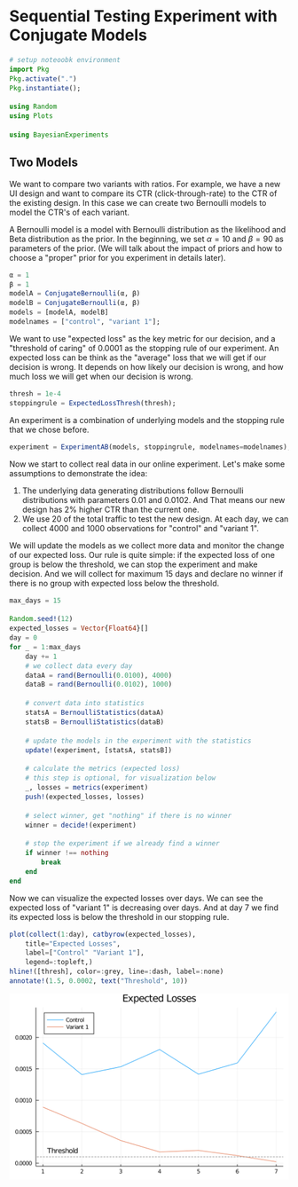 # Sequential Testing Experiment with Conjugate Models


```julia
# setup noteoobk environment
import Pkg
Pkg.activate(".")
Pkg.instantiate();

using Random 
using Plots

using BayesianExperiments
```

## Two Models

We want to compare two variants with ratios. For example, we have a new UI design and want to compare its CTR (click-through-rate) to the CTR of the existing design. In this case we can create two Bernoulli models to model the CTR's of each variant. 

A Bernoulli model is a model with Bernoulli distribution as the likelihood and Beta distribution as the prior. In the beginning, we set $\alpha=10$ and $\beta=90$ as parameters of the prior. (We will talk about the impact of priors and how to choose a "proper" prior for you experiment in details later).


```julia
α = 1
β = 1
modelA = ConjugateBernoulli(α, β)
modelB = ConjugateBernoulli(α, β)
models = [modelA, modelB]
modelnames = ["control", "variant 1"];
```

We want to use "expected loss" as the key metric for our decision, and a "threshold of caring" of 0.0001 as the stopping rule of our experiment. An expected loss can be think as the "average" loss that we will get if our decision is wrong. It depends on how likely our decision is wrong, and how much loss we will get when our decision is wrong.


```julia
thresh = 1e-4
stoppingrule = ExpectedLossThresh(thresh);
```

An experiment is a combination of underlying models and the stopping rule that we chose before.


```julia
experiment = ExperimentAB(models, stoppingrule, modelnames=modelnames);
```

Now we start to collect real data in our online experiment. Let's make some assumptions to demonstrate the idea:
1. The underlying data generating distributions follow Bernoulli distributions with parameters 0.01 and 0.0102. And That means our new design has 2% higher CTR than the current one.
2. We use $20%$ of the total traffic to test the new design. At each day, we can collect 4000 and 1000 observations for "control" and "variant 1". 

We will update the models as we collect more data and monitor the change of our expected loss. Our rule is quite simple: if the expected loss of one group is below the threshold, we can stop the experiment and make decision. And we will collect for maximum 15 days and declare no winner if there is no group with expected loss below the threshold.


```julia
max_days = 15

Random.seed!(12)
expected_losses = Vector{Float64}[]
day = 0
for _ = 1:max_days
    day += 1
    # we collect data every day
    dataA = rand(Bernoulli(0.0100), 4000)
    dataB = rand(Bernoulli(0.0102), 1000)
    
    # convert data into statistics
    statsA = BernoulliStatistics(dataA)
    statsB = BernoulliStatistics(dataB)
    
    # update the models in the experiment with the statistics
    update!(experiment, [statsA, statsB])
    
    # calculate the metrics (expected loss)
    # this step is optional, for visualization below
    _, losses = metrics(experiment)
    push!(expected_losses, losses)
    
    # select winner, get "nothing" if there is no winner
    winner = decide!(experiment)
    
    # stop the experiment if we already find a winner
    if winner !== nothing
        break
    end
end
```

Now we can visualize the expected losses over days. We can see the expected loss of "variant 1" is decreasing over days. And at day 7 we find its expected loss is below the threshold in our stopping rule.


```julia
plot(collect(1:day), catbyrow(expected_losses), 
    title="Expected Losses",
    label=["Control" "Variant 1"],
    legend=:topleft,)
hline!([thresh], color=:grey, line=:dash, label=:none)
annotate!(1.5, 0.0002, text("Threshold", 10))
```




    
![svg](sequential_testing_conjugate_models_files/sequential_testing_conjugate_models_12_0.svg)
    


